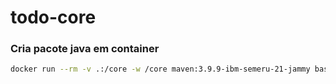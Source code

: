 # todo-core
### Cria pacote java em container
```bash
docker run --rm -v .:/core -w /core maven:3.9.9-ibm-semeru-21-jammy bash -c "mvn clean package -DskipTests"
```